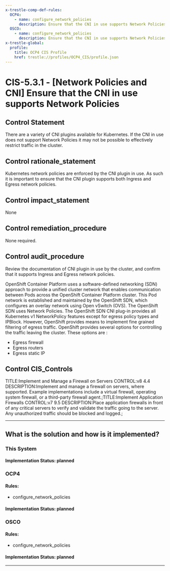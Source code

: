 ```yaml
---
x-trestle-comp-def-rules:
  OCP4:
    - name: configure_network_policies
      description: Ensure that the CNI in use supports Network Policies (info)
  OSCO:
    - name: configure_network_policies
      description: Ensure that the CNI in use supports Network Policies (info)
x-trestle-global:
  profile:
    title: OCP4 CIS Profile
    href: trestle://profiles/OCP4_CIS/profile.json
---
```


# CIS-5.3.1 - \[Network Policies and CNI\] Ensure that the CNI in use supports Network Policies

## Control Statement

There are a variety of CNI plugins available for Kubernetes. If the CNI in use does not support Network Policies it may not be possible to effectively restrict traffic in the cluster.

## Control rationale_statement

Kubernetes network policies are enforced by the CNI plugin in use. As such it is important to ensure that the CNI plugin supports both Ingress and Egress network policies.

## Control impact_statement

None

## Control remediation_procedure

None required.

## Control audit_procedure

Review the documentation of CNI plugin in use by the cluster, and confirm that it supports Ingress and Egress network policies.

OpenShift Container Platform uses a software-defined networking (SDN) approach to provide a unified cluster network that enables communication between Pods across the OpenShift Container Platform cluster. This Pod network is established and maintained by the OpenShift SDN, which configures an overlay network using Open vSwitch (OVS). The OpenShift SDN uses Network Policies. The OpenShift SDN CNI plug-in provides all Kubernetes v1 NetworkPolicy features except for egress policy types and IPBlock. However, OpenShift provides means to implement fine grained filtering of egress traffic. OpenShift provides several options for controlling the traffic leaving the cluster. These options are :

- Egress firewall
- Egress routers
- Egress static IP

## Control CIS_Controls

TITLE:Implement and Manage a Firewall on Servers CONTROL:v8 4.4 DESCRIPTION:Implement and manage a firewall on servers, where supported. Example implementations include a virtual firewall, operating system firewall, or a third-party firewall agent.;TITLE:Implement Application Firewalls CONTROL:v7 9.5 DESCRIPTION:Place application firewalls in front of any critical servers to verify and validate the traffic going to the server. Any unauthorized traffic should be blocked and logged.;

______________________________________________________________________

## What is the solution and how is it implemented?

<!-- For implementation status enter one of: implemented, partial, planned, alternative, not-applicable -->

<!-- Note that the list of rules under ### Rules: is read-only and changes will not be captured after assembly to JSON -->

### This System

<!-- Add implementation prose for the main This System component for control: CIS-5.3.1 -->

#### Implementation Status: planned

### OCP4

<!-- Add control implementation description here for control: CIS-5.3.1 -->

#### Rules:

  - configure_network_policies

#### Implementation Status: planned

### OSCO

<!-- Add control implementation description here for control: CIS-5.3.1 -->

#### Rules:

  - configure_network_policies

#### Implementation Status: planned

______________________________________________________________________
